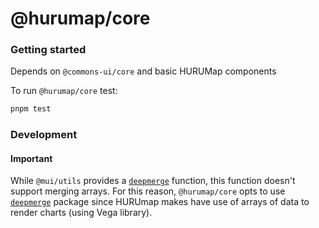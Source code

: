 # @hurumap/core

### Getting started

Depends on `@commons-ui/core` and basic HURUMap components

To run `@hurumap/core` test:

```sh
pnpm test
```

### Development

#### Important

While `@mui/utils` provides a [`deepmerge`](https://github.com/mui/material-ui/blob/next/packages/mui-utils/src/deepmerge/deepmerge.ts) function, this function doesn't support merging arrays. For this reason, `@hurumap/core` opts to use [`deepmerge`](https://github.com/TehShrike/deepmerge) package since HURUmap makes have use of arrays of data to render charts (using Vega library).
